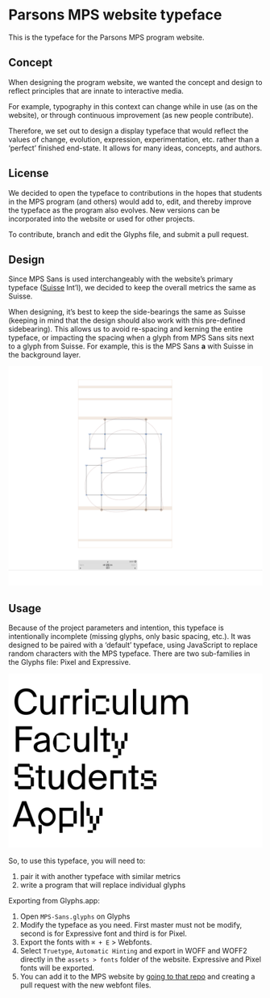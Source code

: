 # Parsons MPS website typeface
This is the typeface for the Parsons MPS program website.

## Concept
When designing the program website, we wanted the concept and design to reflect principles that are innate to interactive media.

For example, typography in this context can change while in use (as on the website), or through continuous improvement (as new people contribute).

Therefore, we set out to design a display typeface that would reflect the values of change, evolution, expression, experimentation, etc. rather than a ‘perfect’ finished end-state. It allows for many ideas, concepts, and authors.

## License
We decided to open the typeface to contributions in the hopes that students in the MPS program (and others) would add to, edit, and thereby improve the typeface as the program also evolves. New versions can be incorporated into the website or used for other projects.

To contribute, branch and edit the Glyphs file, and submit a pull request.

## Design
Since MPS Sans is used interchangeably with the website’s primary typeface ([Suisse](https://www.swisstypefaces.com/fonts/suisse/) Int’l), we decided to keep the overall metrics the same as Suisse.

When designing, it’s best to keep the side-bearings the same as  Suisse (keeping in mind that the design should also work with this pre-defined sidebearing). This allows us to avoid re-spacing and kerning the entire typeface, or impacting the spacing when a glyph from MPS Sans sits next to a glyph from Suisse. For example, this is the MPS Sans **a** with Suisse in the background layer.

![](documentation/side-bearings.png)

## Usage
Because of the project parameters and intention, this typeface is intentionally incomplete (missing glyphs, only basic spacing, etc.). It was designed to be paired with a ‘default’ typeface, using JavaScript to replace random characters with the MPS typeface. There are two sub-families in the Glyphs file: Pixel and Expressive.

![](documentation/in-use-1.png)

So, to use this typeface, you will need to:
1. pair it with another typeface with similar metrics
2. write a program that will replace individual glyphs

Exporting from Glyphs.app:
1. Open `MPS-Sans.glyphs` on Glyphs
2. Modify the typeface as you need. First master must not be modify, second is for Expressive font and third is for Pixel.
3. Export the fonts with `⌘ + E` > Webfonts.
4. Select `Truetype`, `Automatic Hinting` and export in WOFF and WOFF2 directly in the `assets > fonts` folder of the website. Expressive and Pixel fonts will be exported.
5. You can add it to the MPS website by [going to that repo](https://github.com/XXIX/parsons-mps/) and creating a pull request with the new webfont files.
